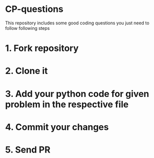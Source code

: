 # CP-questions
This repository includes some good coding questions 
you just need to follow following steps
# 1. Fork repository
# 2. Clone it
# 3. Add your python code for given problem in the respective file
# 4. Commit your changes
# 5. Send PR
